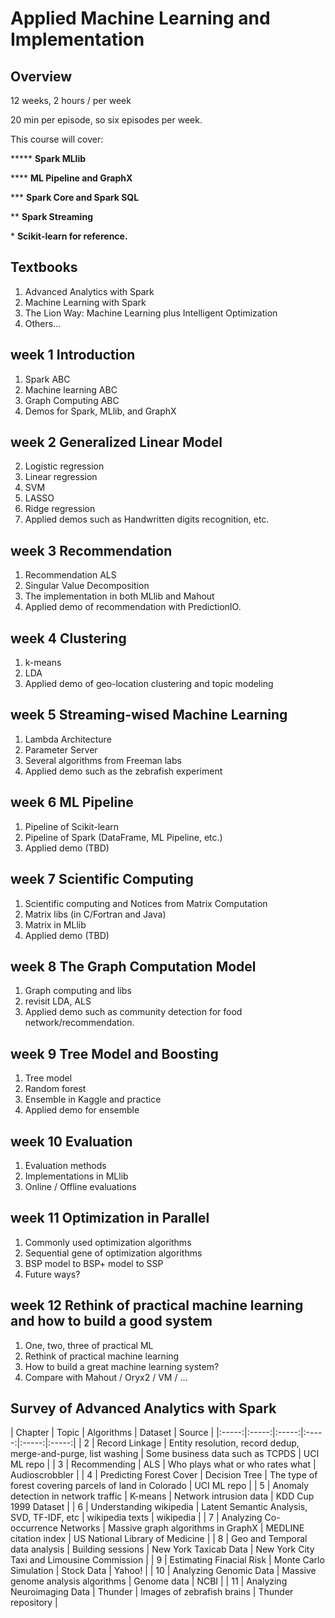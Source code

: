 # Applied Machine Learning and Implementation

## Overview

12 weeks, 2 hours / per week

20 min per episode, so six episodes per week.

This course will cover:

\*\*\*\*\* **Spark MLlib**

\*\*\*\* **ML Pipeline and GraphX**

\*\*\* **Spark Core and Spark SQL**

\*\* **Spark Streaming**

\* **Scikit-learn for reference.**

## Textbooks

1. Advanced Analytics with Spark
2. Machine Learning with Spark
3. The Lion Way: Machine Learning plus Intelligent Optimization
4. Others...

## week 1 Introduction

1. Spark ABC
2. Machine learning ABC
3. Graph Computing ABC
4. Demos for Spark, MLlib, and GraphX

## week 2 Generalized Linear Model

2. Logistic regression
3. Linear regression
4. SVM
5. LASSO
6. Ridge regression
7. Applied demos such as Handwritten digits recognition, etc.

## week 3 Recommendation

1. Recommendation ALS
2. Singular Value Decomposition
3. The implementation in both MLlib and Mahout
4. Applied demo of recommendation with PredictionIO.

## week 4 Clustering

1. k-means
2. LDA
3. Applied demo of geo-location clustering and topic modeling

## week 5 Streaming-wised Machine Learning

1. Lambda Architecture
2. Parameter Server
3. Several algorithms from Freeman labs
4. Applied demo such as the zebrafish experiment

## week 6 ML Pipeline

1. Pipeline of Scikit-learn
2. Pipeline of Spark (DataFrame, ML Pipeline, etc.)
3. Applied demo (TBD)

## week 7 Scientific Computing

1. Scientific computing and Notices from Matrix Computation
2. Matrix libs (in C/Fortran and Java)
3. Matrix in MLlib
4. Applied demo (TBD)

## week 8 The Graph Computation Model

1. Graph computing and libs
2. revisit LDA, ALS
3. Applied demo such as community detection for food network/recommendation.

## week 9 Tree Model and Boosting

1. Tree model
2. Random forest
3. Ensemble in Kaggle and practice
4. Applied demo for ensemble

## week 10 Evaluation

1. Evaluation methods
2. Implementations in MLlib
3. Online / Offline evaluations

## week 11 Optimization in Parallel

1. Commonly used optimization algorithms
2. Sequential gene of optimization algorithms
3. BSP model to BSP+ model to SSP
4. Future ways?

## week 12 Rethink of practical machine learning and how to build a good system

1. One, two, three of practical ML
2. Rethink of practical machine learning
3. How to build a great machine learning system?
4. Compare with Mahout / Oryx2 / VM / ...

## Survey of Advanced Analytics with Spark

| Chapter | Topic | Algorithms | Dataset | Source |
|:-----:|:-----:|:-----:|:-----:|:-----:|:-----:|
| 2 | Record Linkage | Entity resolution, record dedup, merge-and-purge, list washing | Some business data such as TCPDS | UCI ML repo |
| 3 | Recommending | ALS | Who plays what or who rates what | Audioscrobbler |
| 4 | Predicting Forest Cover | Decision Tree | The type of forest covering parcels of land in Colorado | UCI ML repo |
| 5 | Anomaly detection in network traffic | K-means | Network intrusion data | KDD Cup 1999 Dataset |
| 6 | Understanding wikipedia | Latent Semantic Analysis, SVD, TF-IDF, etc | wikipedia texts | wikipedia |
| 7 | Analyzing Co-occurrence Networks | Massive graph algorithms in GraphX | MEDLINE citation index | US National Library of Medicine |
| 8 | Geo and Temporal data analysis | Building sessions | New York Taxicab Data | New York City Taxi and Limousine Commission |
| 9 | Estimating Finacial Risk | Monte Carlo Simulation | Stock Data | Yahoo! |
| 10 | Analyzing Genomic Data | Massive genome analysis algorithms | Genome data | NCBI |
| 11 | Analyzing Neuroimaging Data | Thunder | Images of zebrafish brains | Thunder repository |